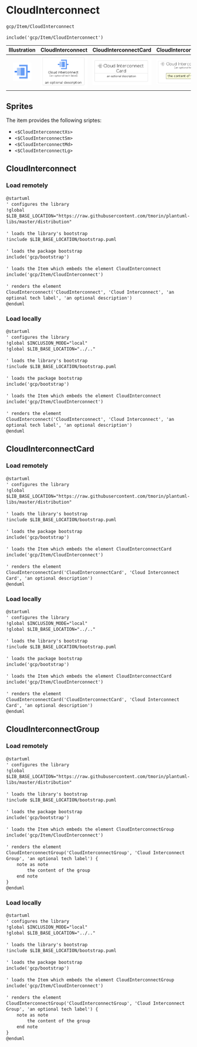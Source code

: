 # CloudInterconnect


```text
gcp/Item/CloudInterconnect
```

```text
include('gcp/Item/CloudInterconnect')
```



| Illustration | CloudInterconnect | CloudInterconnectCard | CloudInterconnectGroup |
| :---: | :---: | :---: | :---: |
| ![illustration for Illustration](../../gcp/Item/CloudInterconnect.png) | ![illustration for CloudInterconnect](../../gcp/Item/CloudInterconnect.Local.png) | ![illustration for CloudInterconnectCard](../../gcp/Item/CloudInterconnectCard.Local.png) | ![illustration for CloudInterconnectGroup](../../gcp/Item/CloudInterconnectGroup.Local.png) |



## Sprites
The item provides the following sriptes:

- `<$CloudInterconnectXs>`
- `<$CloudInterconnectSm>`
- `<$CloudInterconnectMd>`
- `<$CloudInterconnectLg>`





## CloudInterconnect

### Load remotely
```plantuml
@startuml
' configures the library
!global $LIB_BASE_LOCATION="https://raw.githubusercontent.com/tmorin/plantuml-libs/master/distribution"

' loads the library's bootstrap
!include $LIB_BASE_LOCATION/bootstrap.puml

' loads the package bootstrap
include('gcp/bootstrap')

' loads the Item which embeds the element CloudInterconnect
include('gcp/Item/CloudInterconnect')

' renders the element
CloudInterconnect('CloudInterconnect', 'Cloud Interconnect', 'an optional tech label', 'an optional description')
@enduml
```

### Load locally
```plantuml
@startuml
' configures the library
!global $INCLUSION_MODE="local"
!global $LIB_BASE_LOCATION="../.."

' loads the library's bootstrap
!include $LIB_BASE_LOCATION/bootstrap.puml

' loads the package bootstrap
include('gcp/bootstrap')

' loads the Item which embeds the element CloudInterconnect
include('gcp/Item/CloudInterconnect')

' renders the element
CloudInterconnect('CloudInterconnect', 'Cloud Interconnect', 'an optional tech label', 'an optional description')
@enduml
```

## CloudInterconnectCard

### Load remotely
```plantuml
@startuml
' configures the library
!global $LIB_BASE_LOCATION="https://raw.githubusercontent.com/tmorin/plantuml-libs/master/distribution"

' loads the library's bootstrap
!include $LIB_BASE_LOCATION/bootstrap.puml

' loads the package bootstrap
include('gcp/bootstrap')

' loads the Item which embeds the element CloudInterconnectCard
include('gcp/Item/CloudInterconnect')

' renders the element
CloudInterconnectCard('CloudInterconnectCard', 'Cloud Interconnect Card', 'an optional description')
@enduml
```

### Load locally
```plantuml
@startuml
' configures the library
!global $INCLUSION_MODE="local"
!global $LIB_BASE_LOCATION="../.."

' loads the library's bootstrap
!include $LIB_BASE_LOCATION/bootstrap.puml

' loads the package bootstrap
include('gcp/bootstrap')

' loads the Item which embeds the element CloudInterconnectCard
include('gcp/Item/CloudInterconnect')

' renders the element
CloudInterconnectCard('CloudInterconnectCard', 'Cloud Interconnect Card', 'an optional description')
@enduml
```

## CloudInterconnectGroup

### Load remotely
```plantuml
@startuml
' configures the library
!global $LIB_BASE_LOCATION="https://raw.githubusercontent.com/tmorin/plantuml-libs/master/distribution"

' loads the library's bootstrap
!include $LIB_BASE_LOCATION/bootstrap.puml

' loads the package bootstrap
include('gcp/bootstrap')

' loads the Item which embeds the element CloudInterconnectGroup
include('gcp/Item/CloudInterconnect')

' renders the element
CloudInterconnectGroup('CloudInterconnectGroup', 'Cloud Interconnect Group', 'an optional tech label') {
    note as note
        the content of the group
    end note
}
@enduml
```

### Load locally
```plantuml
@startuml
' configures the library
!global $INCLUSION_MODE="local"
!global $LIB_BASE_LOCATION="../.."

' loads the library's bootstrap
!include $LIB_BASE_LOCATION/bootstrap.puml

' loads the package bootstrap
include('gcp/bootstrap')

' loads the Item which embeds the element CloudInterconnectGroup
include('gcp/Item/CloudInterconnect')

' renders the element
CloudInterconnectGroup('CloudInterconnectGroup', 'Cloud Interconnect Group', 'an optional tech label') {
    note as note
        the content of the group
    end note
}
@enduml
```

